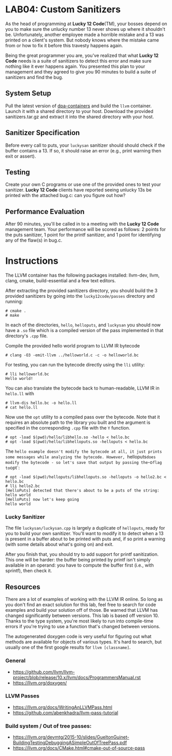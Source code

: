 LAB04: Custom Sanitizers
====

As the head of programming at **Lucky 12 Code**(TM), your bosses depend on  you to make sure the unlucky number 13 never shows up where it shouldn't be.
Unfortunately, another employee made a horrible mistake and a 13 was printed on a client's system.
But nobody knows where the mistake came from or how to fix it before this travesty happens again.

Being the great programmer you are, you've realized that what **Lucky 12 Code** needs is a suite of sanitizers to detect this error
and make sure nothing like it ever happens again.
You presented this plan to your management and they agreed to give you 90 minutes to build a suite of sanitizers and find the bug.

## System Setup
Pull the latest version of [dpa-containers](https://github.com/AndrewFasano/DPA-containers) and build the `llvm` container. Launch it with a shared directory to your host.
Download the provided sanitizers.tar.gz and extract it into the shared directory with your host.

## Sanitizer Specification
Before every call to puts, your `luckysan` sanitizer should should check if the buffer
contains a 13. If so, it should raise an error (e.g., print warning then exit or assert).

## Testing
Create your own C programs or use one of the provided ones to test your sanitizer.
**Lucky 12 Code** clients have reported seeing unlucky 13s be printed with the attached bug.c: can you figure out how?

## Performance Evaluation
After 90 minutes, you'll be called in to a meeting with the **Lucky 12 Code** management team. 
Your performance will be scored as follows:
2 points for the puts sanitizer, 1 point for the printf sanitizer, and 1 point for identifying any of the flaw(s) in bug.c.

# Instructions
The LLVM container has the following packages installed: llvm-dev, llvm, clang, cmake, build-essential and a few text editors.

After extracting the provided sanitizers directory, you should build the 3 provided sanitizers by going into
the `lucky12code/passes` directory and running:
```
# cmake .
# make
```

In each of the directories, `hello`, `helloputs`, and `luckysan` you should now have a `.so` file
which is a compiled version of the pass implemented in that directory's `.cpp` file.

Compile the provided hello world program to LLVM IR bytecode
```
# clang -O3 -emit-llvm ../helloworld.c -c -o helloworld.bc
```

For testing, you can run the bytecode directly using the `lli` utility:
```
# lli helloworld.bc
Hello world!
```

You can also translate the bytecode back to human-readable, LLVM IR in `hello.ll` with
```
# llvm-dis hello.bc -o hello.ll
# cat hello.ll
```

Now use the `opt` utility to a compiled pass over the bytecode. Note that it
requires an absolute path to the library you built and the argument is specified
in the corresponding `.cpp` file with the `Y` function.

```
# opt -load $(pwd)/hello/libhello.so -hello < hello.bc
# opt -load $(pwd)/hello/libhelloputs.so -helloputs < hello.bc
```

The `hello example doesn't modify the bytecode at all, it just prints some messages
while analyzing the bytecode. However, `helloputs` does modify the bytecode - so let's
save that output by passing the `-o` flag to `opt`:
```
# opt -load $(pwd)/helloputs/libhelloputs.so -helloputs -o hello2.bc < hello.bc
# lli hello2.bc
[HelloPuts] detected that there's about to be a puts of the string:
hello world
[HelloPuts] now let's keep going
hello world
```

### Lucky Sanitizer
The file `luckysan/luckysan.cpp` is largely a duplicate of `helloputs`, ready for you to build your own sanitizer.
You'll want to modify it to detect when a 13 is present in a buffer about to be printed with puts and, if so
print a warning (with some details about what's going on) and exit.

After you finish that, you should try to add support for printf sanitization. This one will be harder: the buffer being printed
by printf isn't simply available in an operand: you have to compute the buffer first (i.e., with sprintf), then check it.


## Resources

There are a lot of examples of working with the LLVM IR online. So long as you don't find an exact solution
for this lab, feel free to search for code examples and build your solution off of those. Be warned
that LLVM has changed significantly between versions. This lab is based off version 10. Thanks
to the type system, you're most likely to run into compile-time errors if you're trying to use
a function that's changed between versions.

The autogenerated doxygen code is very useful for figuring out what methods are available
for objects of various types. It's hard to search, but usually one of the first google results
for `llvm [classname]`.

### General
* https://github.com/llvm/llvm-project/blob/release/10.x/llvm/docs/ProgrammersManual.rst
* https://llvm.org/doxygen/

### LLVM Passes
* https://llvm.org/docs/WritingAnLLVMPass.html
* https://github.com/abenkhadra/llvm-pass-tutorial

### Build system / Out of tree passes:
* https://llvm.org/devmtg/2015-10/slides/GueltonGuinet-BuildingTestingDebuggingASimpleOutOfTreePass.pdf
* https://llvm.org/docs/CMake.html#cmake-out-of-source-pass

